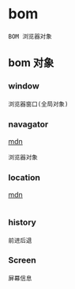 # bom
```
BOM 浏览器对象
```
## bom 对象
### window
```
浏览器窗口(全局对象)
```
### navagator
[mdn](https://developer.mozilla.org/zh-CN/docs/Web/API/Navigator)
```
浏览器对象

```
### location
[mdn](https://developer.mozilla.org/zh-CN/docs/Web/API/Location)
```

```
### history
```
前进后退
```
### Screen
```
屏幕信息
```